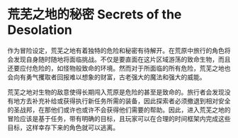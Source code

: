 # 荒芜之地的秘密 Secrets of the Desolation

作为冒险设定，荒芜之地有着独特的危险和秘密有待解开。在荒原中旅行的角色将会发现自身随时随地将面临挑战。不仅是要直面在这片区域游荡的致命生物，而且还要应付危险的，如怪物般致命的环境。然而对于所面临的所有危险，荒芜之地也会向有勇气攫取者回报难以想象的财富，古老强大的魔法和强大的威能。

荒芜之地对生物的敌意使得长期闯入荒原是危险的甚至是致命的。旅行者会发现没有地方去补充补给或获得执行新任务所需的装备，因此探索者必须撤退到相对安全的圣战邦，在那他们或许也或许不会获得他们需要的帮助。因此，进入荒芜之地的冒险应该是基于任务，带有明确的目标，且玩家可以在合理的时间框架内完成这些目标，这样幸存下来的角色就可以逃离。
